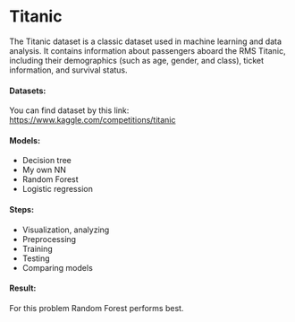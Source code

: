 # Titanic
The Titanic dataset is a classic dataset used in machine learning and data analysis. It contains information about passengers aboard the RMS Titanic, including their demographics (such as age, gender, and class), ticket information, and survival status. 

#### Datasets: 
You can find dataset by this link: https://www.kaggle.com/competitions/titanic

#### Models:
- Decision tree
- My own NN
- Random Forest
- Logistic regression

#### Steps:
- Visualization, analyzing
- Preprocessing
- Training
- Testing
- Comparing models

#### Result:
For this problem Random Forest performs best.
